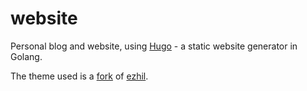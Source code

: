 # website
Personal blog and website, using [Hugo](https://www.gohugo.io) - a static website generator in Golang.

The theme used is a [fork](https://github.com/k0pernicus/ezhil) of [ezhil](https://github.com/vividvilla/ezhil). 

